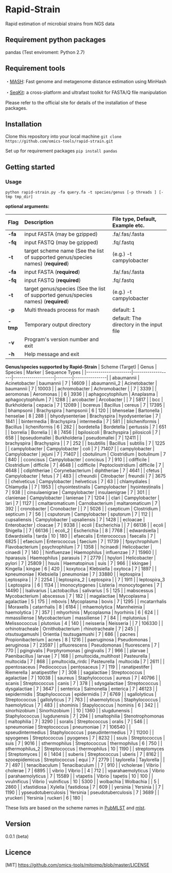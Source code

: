 Rapid-Strain
====
Rapid estimation of microbial strains from NGS data

## Requirement python packages
pandas (Test enviroment: Python 2.7)

## Requirement tools

・[MASH](https://mash.readthedocs.io/en/latest/index.html): Fast genome and metagenome distance estimation using MinHash

・[SeqKit](https://bioinf.shenwei.me/seqkit/): a cross-platform and ultrafast toolkit for FASTA/Q file manipulation

Please refer to the official site for details of the installation of these packages.

## Installation
Clone this repository into your local machine
`git clone https://github.com/omics-tools/rapid-strain.git`

Set up for requirement packages
`pip install pandas`

## Getting started

### Usage

`python rapid-strain.py -fa query.fa -t species/genus [-p threads ] [-tmp tmp_dir]`

**optional arguments:**

| Flag | Description | File type, Default, Example etc. |
|:-----------|:------------|:------------|
| **-fa**      | input FASTA (may be gzipped) |.fa/.fas/.fasta|
| **-fq**      | input FASTQ (may be gzipped) |.fq/.fastq|
| **-t**       | target scheme name (See the list of supported genus/species names) (**required**) | (e.g.) -t campylobacter |
| **-fa**      | input FASTA  (**required**) |.fa/.fas/.fasta|
| **-fq**      | input FASTQ  (**required**) |.fq/.fastq|
| **-t**       | target genus/species (See the list of supported genus/species names) (**required**) | (e.g.) -t campylobacter |
| **-p**       | Multi threads process for mash  | default: 1 |
| **-tmp**     | Temporary output directory | default: The directory in the input file |
| **-v**       | Program's version number and exit  | |
| **-h**       | Help message and exit         | |

**Genus/species supported by Rapid-Strain**
| Scheme (Target)      | Genus             | Species            | Marker | Sequence Types |
|----------------------|-------------------|--------------------|--------|----------------|
| abaumannii           | Acinetobacter     | baumannii          | 7      | 14609          |
| abaumannii_2         | Acinetobacter     | baumannii          | 7      | 10003          |
| achromobacter        | Achromobacter     |                    | 7      | 3339           |
| aeromonas            | Aeromonas         |                    | 6      | 3936           |
| aphagocytophilum     | Anaplasma         | aphagocytophilum   | 7      | 1288           |
| arcobacter           | Arcobacter        |                    | 7      | 5817           |
| bcc                  | Burkholderia      | cepacia            | 7      | 12089          |
| bcereus              | Bacillus          | cereus             | 7      | 17395          |
| bhampsonii           | Brachyspira       | hampsonii          | 6      | 120            |
| bhenselae            | Bartonella        | henselae           | 8      | 288            |
| bhyodysenteriae      | Brachyspira       | hyodysenteriae     | 7      | 1841           |
| bintermedia          | Brachyspira       | intermedia         | 7      | 581            |
| blicheniformis       | Bacillus          | licheniformis      | 6      | 282            |
| bordetella           | Bordetella        | pertussis          | 7      | 651            |
| borrelia             | Borrelia          |                    | 8      | 7456           |
| bpilosicoli          | Brachyspira       | pilosicoli         | 7      | 658            |
| bpseudomallei        | Burkholderia      | pseudomallei       | 7      | 12411          |
| brachyspira          | Brachyspira       |                    | 7      | 252            |
| bsubtilis            | Bacillus          | subtilis           | 7      | 1225           |
| campylobacter        | Campylobacter     | coli               | 7      | 71407          |
| campylobacter        | Campylobacter     | jejuni             | 7      | 71407          |
| cbotulinum           | Clostridium       | botulinum          | 7      | 840            |
| cconcisus            | Campylobacter     | concisus           | 7      | 910            |
| cdifficile           | Clostridium       | difficile          | 7      | 4648           |
| cdifficile           | Peptoclostridium  | difficile          | 7      | 4648           |
| cdiphtheriae         | Corynebacterium   | diphtheriae        | 7      | 4641           |
| cfetus               | Campylobacter     | fetus              | 7      | 483            |
| cfreundii            | Citrobacter       | freundii           | 7      | 3675           |
| chelveticus          | Campylobacter     | helveticus         | 7      | 63             |
| chlamydiales         | Chlamydia         |                    | 7      | 1953           |
| chyointestinalis     | Campylobacter     | hyointestinalis    | 7      | 938            |
| cinsulaenigrae       | Campylobacter     | insulaenigrae      | 7      | 301            |
| clanienae            | Campylobacter     | lanienae           | 7      | 1204           |
| clari                | Campylobacter     | lari               | 7      | 1127           |
| cmaltaromaticum      | Carnobacterium    | maltaromaticum     | 7      | 392            |
| cronobacter          | Cronobacter       |                    | 7      | 5026           |
| csepticum            | Clostridium       | septicum           | 7      | 56             |
| csputorum            | Campylobacter     | sputorum           | 7      | 112            |
| cupsaliensis         | Campylobacter     | upsaliensis        | 7      | 1428           |
| ecloacae             | Enterobacter      | cloacae            | 7      | 9338           |
| ecoli                | Escherichia       |                    | 7      | 66136          |
| ecoli                | Shigella          |                    | 7      | 66136          |
| ecoli_2              | Escherichia       |                    | 8      | 7768           |
| edwardsiella         | Edwardsiella      | tarda              | 10     | 180            |
| efaecalis            | Enterococcus      | faecalis           | 7      | 6825           |
| efaecium             | Enterococcus      | faecium            | 7      | 11739          |
| fpsychrophilum       | Flavobacterium    | psychrophilum      | 7      | 1358           |
| hcinaedi             | Helicobacter      | cinaedi            | 7      | 140            |
| hinfluenzae          | Haemophilus       | influenzae         | 7      | 15960          |
| hparasuis            | Haemophilus       | parasuis           | 7      | 2779           |
| hpylori              | Helicobacter      | pylori             | 7      | 25809          |
| hsuis                | Haematopinus      | suis               | 7      | 966            |
| kkingae              | Kingella          | kingae             | 6      | 420            |
| koxytoca             | Klebsiella        | oxytoca            | 7      | 1897           |
| kpneumoniae          | Klebsiella        | pneumoniae         | 7      | 33880          |
| leptospira           | Leptospira        |                    | 7      | 2254           |
| leptospira_2         | Leptospira        |                    | 7      | 1911           |
| leptospira_3         | Leptospira        |                    | 6      | 1134           |
| lmonocytogenes       | Listeria          | monocytogenes      | 7      | 14490          |
| lsalivarius          | Lactobacillus     | salivarius         | 5      | 125            |
| mabscessus           | Mycobacterium     | abscessus          | 7      | 182            |
| magalactiae          | Mycoplasma        | agalactiae         | 5      | 175            |
| mbovis               | Mycoplasma        | bovis              | 7      | 1295           |
| mcatarrhalis         | Moraxells         | catarrhalis        | 8      | 6184           |
| mhaemolytica         | Mannheimia        | haemolytica        | 7      | 357            |
| mhyorhinis           | Mycoplasma        | hyorhinis          | 6      | 624            |
| mmassiliense         | Mycobacterium     | massiliense        | 7      | 84             |
| mplutonius           | Melissococcus     | plutonius          | 4      | 140            |
| neisseria            | Neisseria         |                    | 7      | 106330         |
| orhinotracheale      | Ornithobacterium  | rhinotracheale     | 7      | 245            |
| otsutsugamushi       | Orientia          | tsutsugamushi      | 7      | 686            |
| pacnes               | Propionibacterium | acnes              | 8      | 1216           |
| paeruginosa          | Pseudomonas       | aeruginosa         | 7      | 23597          |
| pfluorescens         | Pseudomonas       | fluorescens        | 7      | 770            |
| pgingivalis          | Porphyromonas     | gingivalis         | 7      | 966            |
| plarvae              | Paenibacillus     | larvae             | 7      | 168            |
| pmultocida_multihost | Pasteurella       | multocida          | 7      | 868            |
| pmultocida_rirdc     | Pasteurella       | multocida          | 7      | 2611           |
| ppentosaceus         | Pediococcus       | pentosaceus        | 7      | 119            |
| ranatipestifer       | Riemerella        | anatipestifer      | 7      | 308            |
| sagalactiae          | Streptococcus     | agalactiae         | 7      | 10038          |
| saureus              | Staphylococcus    | aureus             | 7      | 40796          |
| scanis               | Streptococcus     | canis              | 7      | 378            |
| sdysgalactiae        | Streptococcus     | dysgalactiae       | 7      | 3647           |
| senterica            | Salmonella        | enterica           | 7      | 46123          |
| sepidermidis         | Staphylococcus    | epidermidis        | 7      | 6769           |
| sgallolyticus        | Streptococcus     | gallolyticus       | 7      | 763            |
| shaemolyticus        | Staphylococcus    | haemolyticus       | 7      | 483            |
| shominis             | Stapylococcus     | hominis            | 6      | 342            |
| sinorhizobium        | Sinorhizobium     |                    | 10     | 1360           |
| slugdunensis         | Staphylococcus    | lugdunensis        | 7      | 294            |
| smaltophilia         | Stenotrophomonas  | maltophilia        | 7      | 3290           |
| soralis              | Streptococcus     | oralis             | 7      | 546            |
| spneumoniae          | Streptococcus     | pneumoniae         | 7      | 106540         |
| spseudintermedius    | Staphylococcus    | pseudintermedius   | 7      | 11200          |
| spyogenes            | Streptococcus     | pyogenes           | 7      | 8232           |
| ssuis                | Streptococcus     | suis               | 7      | 9016           |
| sthermophilus        | Streptococcus     | thermophilus       | 6      | 750            |
| sthermophilus_2      | Streptococcus     | thermophilus       | 10     | 1190           |
| streptomyces         | Streptomyces      |                    | 6      | 1404           |
| suberis              | Streptococcus     | uberis             | 7      | 8162           |
| szooepidemicus       | Streptococcus     | equi               | 7      | 2779           |
| taylorella           | Taylorella        |                    | 7      | 497            |
| tenacibaculum        | Tenacibaculum     |                    | 7      | 910            |
| vcholerae            | Vibrio            | cholerae           | 7      | 6895           |
| vibrio               | Vibrio            |                    | 4      | 712            |
| vparahaemolyticus    | Vibrio            | parahaemolyticus   | 7      | 15589          |
| vtapetis             | Vibrio            | tapetis            | 10     | 100            |
| vvulnificus          | Vibrio            | vulnificus         | 10     | 5300           |
| wolbachia            | Wolbachia         |                    | 5      | 2860           |
| xfastidiosa          | Xylella           | fastidiosa         | 7      | 609            |
| yersinia             | Yersinia          |                    | 7      | 1190           |
| ypseudotuberculosis  | Yersinia          | pseudotuberculosis | 7      | 3689           |
| yruckeri             | Yersinia          | ruckeri            | 6      | 180            |

These lists are based on the scheme names in [PubMLST](https://pubmlst.org/) and [mlst](https://github.com/tseemann/mlst).

## Version

0.0.1 (beta)

## Licence

[MIT] https://github.com/omics-tools/mitoimp/blob/master/LICENSE
